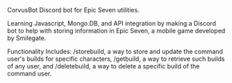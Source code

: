 CorvusBot
Discord bot for Epic Seven utilities.

Learning Javascript, Mongo.DB, and API integration by making a Discord bot to help with storing
information in Epic Seven, a mobile game developed by Smilegate.

Functionality Includes:
/storebuild, a way to store and update the command user's builds for specific characters, 
/getbuild, a way to retrieve such builds of any user, and 
/deletebuild, a way to delete a specific build of the command user.
